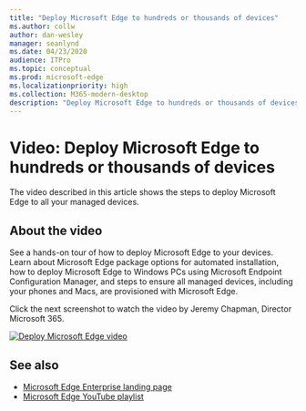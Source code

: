 ```yaml
---
title: "Deploy Microsoft Edge to hundreds or thousands of devices"
ms.author: collw
author: dan-wesley
manager: seanlynd
ms.date: 04/23/2020
audience: ITPro
ms.topic: conceptual
ms.prod: microsoft-edge
ms.localizationpriority: high
ms.collection: M365-modern-desktop
description: "Deploy Microsoft Edge to hundreds or thousands of devices"
---
```


# Video: Deploy Microsoft Edge to hundreds or thousands of devices

The video described in this article shows the steps to deploy Microsoft Edge to all your managed devices.

## About the video

See a hands-on tour of how to deploy Microsoft Edge to your devices. Learn about Microsoft Edge package options for automated installation, how to deploy Microsoft Edge to Windows PCs using Microsoft Endpoint Configuration Manager, and steps to ensure all managed devices, including your phones and Macs, are provisioned with Microsoft Edge.

Click the next screenshot to watch the video by Jeremy Chapman, Director Microsoft 365.

[![Deploy Microsoft Edge video](http://img.youtube.com/vi/o90UsN6g6NE/0.jpg)](http://www.youtube.com/watch?v=o90UsN6g6NE "Deploy Microsoft Edge to hundreds or thousands of devices")


## See also

- [Microsoft Edge Enterprise landing page](https://aka.ms/EdgeEnterprise)
- [Microsoft Edge YouTube playlist](https://www.youtube.com/playlist?list=PLXtHYVsvn_b-uXh1tMeYpT-0iD8tD3tFy)
